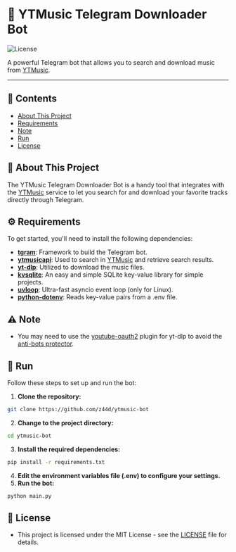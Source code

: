 # 🎵 YTMusic Telegram Downloader Bot

![License](https://img.shields.io/github/license/z44d/ytmusic-bot)

A powerful Telegram bot that allows you to search and download music from [YTMusic](https://music.youtube.com).

---

## 📖 Contents
- [About This Project](#about-this-project)
- [Requirements](#requirements)
- [Note](#note)
- [Run](#run)
- [License](#license)

## 📝 About This Project

The YTMusic Telegram Downloader Bot is a handy tool that integrates with the [YTMusic](https://music.youtube.com) service to let you search for and download your favorite tracks directly through Telegram.

## ⚙️ Requirements

To get started, you'll need to install the following dependencies:

- **[tgram](https://github.com/z44d/tgram)**: Framework to build the Telegram bot.
- **[ytmusicapi](https://github.com/sigma67/ytmusicapi)**: Used to search in [YTMusic](https://music.youtube.com) and retrieve search results.
- **[yt-dlp](https://github.com/yt-dlp/yt-dlp)**: Utilized to download the music files.
- **[kvsqlite](https://github.com/AYMENJD/Kvsqlite)**: An easy and simple SQLite key-value library for simple projects.
- **[uvloop](https://github.com/MagicStack/uvloop)**: Ultra-fast asyncio event loop (only for Linux).
- **[python-dotenv](https://github.com/theskumar/python-dotenv)**: Reads key-value pairs from a .env file.

## ⚠️ Note

- You may need to use the [youtube-oauth2](https://github.com/coletdjnz/yt-dlp-youtube-oauth2) plugin for yt-dlp to avoid the [anti-bots protector](https://github.com/yt-dlp/yt-dlp/issues/10128).

## 🚀 Run

Follow these steps to set up and run the bot:

1. **Clone the repository:**
```bash
git clone https://github.com/z44d/ytmusic-bot
```
2. **Change to the project directory:**
```bash
cd ytmusic-bot
```
3. **Install the required dependencies:**
```bash
pip install -r requirements.txt
```
4. **Edit the environment variables file (.env) to configure your settings.**
5. **Run the bot:**
```bash
python main.py
```

## 📜 License
- This project is licensed under the MIT License - see the [LICENSE](https://github.com/z44d/ytmusic-bot/blob/main/LICENSE) file for details.
